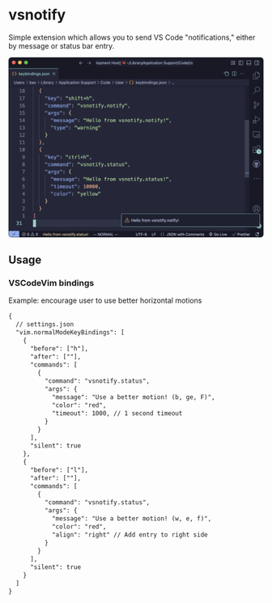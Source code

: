 # vsnotify
Simple extension which allows you to send VS Code "notifications," either by message or status bar entry.

<img src="https://github.com/JoshPaulie/VSNotify/blob/main/assets/vsnotify-screenshot.png?raw=true" width="800">

## Usage

### VSCodeVim bindings

Example: encourage user to use better horizontal motions
```jsonc
{
  // settings.json
  "vim.normalModeKeyBindings": [
    {
      "before": ["h"],
      "after": [""],
      "commands": [
        {
          "command": "vsnotify.status",
          "args": {
            "message": "Use a better motion! (b, ge, F)",
            "color": "red",
            "timeout": 1000, // 1 second timeout
          }
        }
      ],
      "silent": true
    },
    {
      "before": ["l"],
      "after": [""],
      "commands": [
        {
          "command": "vsnotify.status",
          "args": {
            "message": "Use a better motion! (w, e, f)",
            "color": "red",
            "align": "right" // Add entry to right side
          }
        }
      ],
      "silent": true
    }
  ]
}
```
